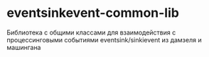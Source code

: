 # eventsinkevent-common-lib
Библиотека с общими классами для взаимодействия с процессинговыми событиями eventsink/sinkievent  из дамзеля и машингана
